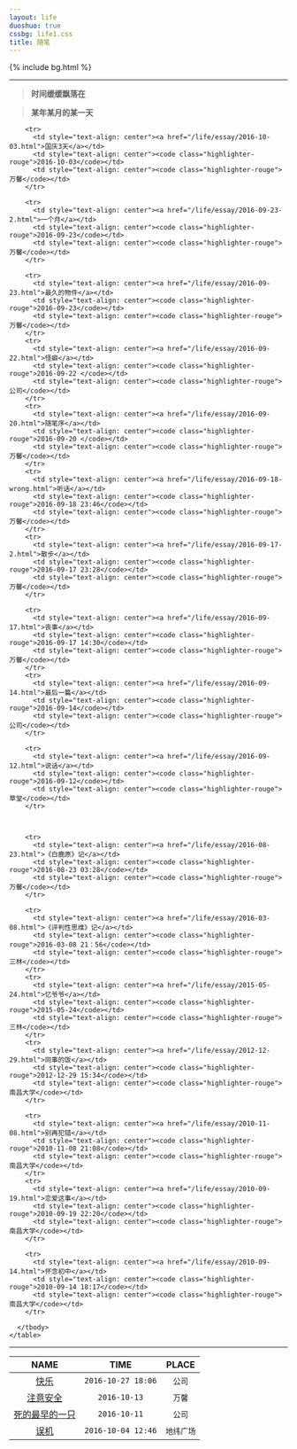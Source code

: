```yaml
---
layout: life
duoshuo: true
cssbg: life1.css
title: 随笔
---      
```


{% include bg.html %}

-----------

> **时间缓缓飘落在**

> **某年某月的某一天**



<div class='lifelog'>
	<table>
	  <thead>
		<tr>
		  <th style="text-align: center">NAME</th>
		  <th style="text-align: center">TIME</th>
		  <th style="text-align: center">PLACE</th>
		</tr>
	  </thead>
	  <tbody>
		<tr>
		  <td style="text-align: center"><a href="/life/essay/2016-10-27.html">快乐</a></td>	  
		  <td style="text-align: center"><code class="highlighter-rouge">2016-10-27 18:06</code></td>
		  <td style="text-align: center"><code class="highlighter-rouge">公司</code></td>			  
		</tr>
		<tr>
		  <td style="text-align: center"><a href="/life/essay/2016-10-13.html">注意安全</a></td>	  
		  <td style="text-align: center"><code class="highlighter-rouge">2016-10-13</code></td>
		  <td style="text-align: center"><code class="highlighter-rouge">万馨</code></td>			  
		</tr>
		<tr>
		  <td style="text-align: center"><a href="/life/essay/2016-10-11.html">死的最早的一只</a></td>	  
		  <td style="text-align: center"><code class="highlighter-rouge">2016-10-11</code></td>
		  <td style="text-align: center"><code class="highlighter-rouge">公司</code></td>			  
		</tr>
		<tr>
		  <td style="text-align: center"><a href="/life/essay/2016-10-04.html">误机</a></td>	  
		  <td style="text-align: center"><code class="highlighter-rouge">2016-10-04 12:46</code></td>
		  <td style="text-align: center"><code class="highlighter-rouge">地纬广场</code></td>			  
		</tr>

		<tr>
		  <td style="text-align: center"><a href="/life/essay/2016-10-03.html">国庆3天</a></td>	  
		  <td style="text-align: center"><code class="highlighter-rouge">2016-10-03</code></td>
		  <td style="text-align: center"><code class="highlighter-rouge">万馨</code></td>			  
		</tr>

		<tr>
		  <td style="text-align: center"><a href="/life/essay/2016-09-23-2.html">一个月</a></td>	  
		  <td style="text-align: center"><code class="highlighter-rouge">2016-09-23</code></td>
		  <td style="text-align: center"><code class="highlighter-rouge">万馨</code></td>			  
		</tr>

		<tr>
		  <td style="text-align: center"><a href="/life/essay/2016-09-23.html">最久的物件</a></td>	  
		  <td style="text-align: center"><code class="highlighter-rouge">2016-09-23</code></td>
		  <td style="text-align: center"><code class="highlighter-rouge">万馨</code></td>			  
		</tr>
		<tr>
		  <td style="text-align: center"><a href="/life/essay/2016-09-22.html">怪癖</a></td>	  
		  <td style="text-align: center"><code class="highlighter-rouge">2016-09-22 </code></td>
		  <td style="text-align: center"><code class="highlighter-rouge">公司</code></td>			  
		</tr>
		<tr>
		  <td style="text-align: center"><a href="/life/essay/2016-09-20.html">随笔序</a></td>	  
		  <td style="text-align: center"><code class="highlighter-rouge">2016-09-20 </code></td>
		  <td style="text-align: center"><code class="highlighter-rouge">万馨</code></td>			  
		</tr>
		<tr>
		  <td style="text-align: center"><a href="/life/essay/2016-09-18-wrong.html">听话</a></td>	  
		  <td style="text-align: center"><code class="highlighter-rouge">2016-09-18 23:46</code></td>
		  <td style="text-align: center"><code class="highlighter-rouge">万馨</code></td>			  
		</tr>
		<tr>
		  <td style="text-align: center"><a href="/life/essay/2016-09-17-2.html">散步</a></td>	  
		  <td style="text-align: center"><code class="highlighter-rouge">2016-09-17 23:28</code></td>
		  <td style="text-align: center"><code class="highlighter-rouge">万馨</code></td>			  
		</tr>

		<tr>
		  <td style="text-align: center"><a href="/life/essay/2016-09-17.html">丧事</a></td>	  
		  <td style="text-align: center"><code class="highlighter-rouge">2016-09-17 14:30</code></td>
		  <td style="text-align: center"><code class="highlighter-rouge">万馨</code></td>			  
		</tr>
		<tr>
		  <td style="text-align: center"><a href="/life/essay/2016-09-14.html">最后一篇</a></td>	  
		  <td style="text-align: center"><code class="highlighter-rouge">2016-09-14</code></td>
		  <td style="text-align: center"><code class="highlighter-rouge">公司</code></td>			  
		</tr>		

		<tr>
		  <td style="text-align: center"><a href="/life/essay/2016-09-12.html">说话</a></td>	  
		  <td style="text-align: center"><code class="highlighter-rouge">2016-09-12</code></td>
		  <td style="text-align: center"><code class="highlighter-rouge">草堂</code></td>			  
		</tr>	



		<tr>
		  <td style="text-align: center"><a href="/life/essay/2016-08-23.html">《白鹿原》记</a></td>	  
		  <td style="text-align: center"><code class="highlighter-rouge">2016-08-23 03:28</code></td>
		  <td style="text-align: center"><code class="highlighter-rouge">万馨</code></td>			  
		</tr>

		<tr>
		  <td style="text-align: center"><a href="/life/essay/2016-03-08.html">《评判性思维》记</a></td>	  
		  <td style="text-align: center"><code class="highlighter-rouge">2016-03-08 21：56</code></td>
		  <td style="text-align: center"><code class="highlighter-rouge">三林</code></td>			  
		</tr>	
		<tr>
		  <td style="text-align: center"><a href="/life/essay/2015-05-24.html">忆爷爷</a></td>	  
		  <td style="text-align: center"><code class="highlighter-rouge">2015-05-24</code></td>
		  <td style="text-align: center"><code class="highlighter-rouge">三林</code></td>			  
		</tr>	
		<tr>
		  <td style="text-align: center"><a href="/life/essay/2012-12-29.html">同事的饭</a></td>	  
		  <td style="text-align: center"><code class="highlighter-rouge">2012-12-29 15:34</code></td>
		  <td style="text-align: center"><code class="highlighter-rouge">南昌大学</code></td>			  
		</tr>

		<tr>
		  <td style="text-align: center"><a href="/life/essay/2010-11-08.html">别再犯错</a></td>		  
		  <td style="text-align: center"><code class="highlighter-rouge">2010-11-08 21:08</code></td>
		  <td style="text-align: center"><code class="highlighter-rouge">南昌大学</code></td>			  
		</tr>		
		<tr>
		  <td style="text-align: center"><a href="/life/essay/2010-09-19.html">恋爱这事</a></td>		  
		  <td style="text-align: center"><code class="highlighter-rouge">2010-09-19 22:20</code></td>
		  <td style="text-align: center"><code class="highlighter-rouge">南昌大学</code></td>			  
		</tr>

		<tr>
		  <td style="text-align: center"><a href="/life/essay/2010-09-14.html">怀念初中</a></td>
		  <td style="text-align: center"><code class="highlighter-rouge">2010-09-14 18:17</code></td>
		  <td style="text-align: center"><code class="highlighter-rouge">南昌大学</code></td>			  
		</tr>

	  </tbody>
	</table>
</div>


-----------

